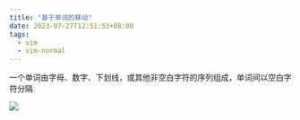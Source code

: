 ```yaml
---
title: "基于单词的移动"
date: 2023-07-27T12:51:53+08:00
tags:
  - vim
  - vim-normal
---
```


一个单词由字母、数字、下划线，或其他非空白字符的序列组成，单词间以空白字符分隔

![](https://res.weread.qq.com/wrepub/epub_729213_184)
